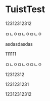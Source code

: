 # TuistTest
12312312312

ㅁㄴㅇㅁㄴㅇㅁㄴㅇ

asdasdasdas

111111

ㅁㄴㅇㅁㄴㅇㅁㄴㅇ

12312312

1231231231

12312312312
